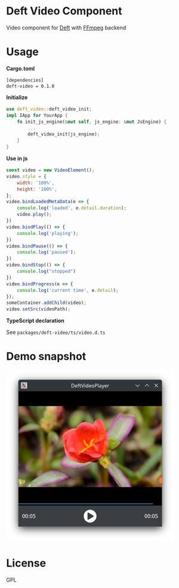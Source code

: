 # Deft Video Component

Video component for [Deft](https://github.com/deft-ui/deft) with [FFmpeg](https://ffmpeg.org/) backend


# Usage

**Cargo.toml**
```
[dependencies]
deft-video = 0.1.0
```

**Initialize**

```rust
use deft_video::deft_video_init;
impl IApp for YourApp {
    fn init_js_engine(&mut self, js_engine: &mut JsEngine) {
        ...
        deft_video_init(js_engine);
    }
}
```

**Use in js**

```javascript
const video = new VideoElement();
video.style = {
    width: '100%',
    height: '100%',
};
video.bindLoadedMetaData(e => {
    console.log('loaded', e.detail.duration);
    video.play();
})
video.bindPlay(() => {
    console.log('playing');
})
video.bindPause(() => {
    console.log('paused');
})
video.bindStop(() => {
    console.log("stopped")
})
video.bindProgress(e => {
    console.log('current time', e.detail);
});
someContainer.addChild(video);
video.setSrc(videoPath);
```

**TypeScript declaration**

See `packages/deft-video/ts/video.d.ts`

# Demo snapshot

<img src="https://github.com/deft-ui/deft-video/blob/main/snapshot.png?raw=true" width="450" />

# License

GPL



